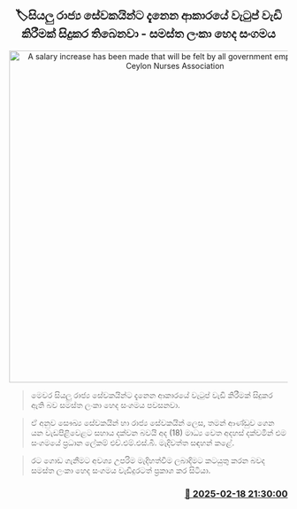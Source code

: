 <p align='center'><b><h2 align='center' title='A salary increase has been made that will be felt by all government employees - All Ceylon Nurses Association'>🏷සියලු රාජ්‍ය සේවකයින්ට දැනෙන ආකාරයේ වැටුප් වැඩි කිරීමක් සිදුකර තිබෙනවා - සමස්ත ලංකා හෙද සංගමය</h2></b></p>
<p align='center'><img src='https://helakuru.sgp1.cdn.digitaloceanspaces.com/esana/images/lib/madiwaththa-newa.jpg' width='600' alt='A salary increase has been made that will be felt by all government employees - All Ceylon Nurses Association'></p>

> මෙවර සියලු රාජ්‍ය සේවකයින්ට දැනෙන ආකාරයේ වැටුප් වැඩි කිරීමක් සිදුකර ඇති බව සමස්ත ලංකා හෙද සංගමය පවසනවා.

> ඒ අනුව සෞඛ්‍ය සේවකයින් හා රාජ්‍ය සේවකයින් ලෙස, තමන් ආණ්ඩුව ගෙන යන වැඩපිළිවෙළට සහාය දක්වන බවයි අද (18) මාධ්‍ය වෙත අදහස් දක්වමින් එම සංගමයේ ප්‍රධාන ලේකම් එච්.එම්.එස්.බී. මැදිවත්ත සඳහන් කළේ.

> රට ගොඩ ගැනීමට අවශ්‍ය උපරිම මැදිහත්වීම ලබාදිමට කටයුතු කරන බවද සමස්ත ලංකා හෙද සංගමය වැඩිදුරටත් ප්‍රකාශ කර සිටියා.



<h3 align='right'><a href='https://www.helakuru.lk/esana/p/107597/'>📅 2025-02-18 21:30:00</a></h3>
